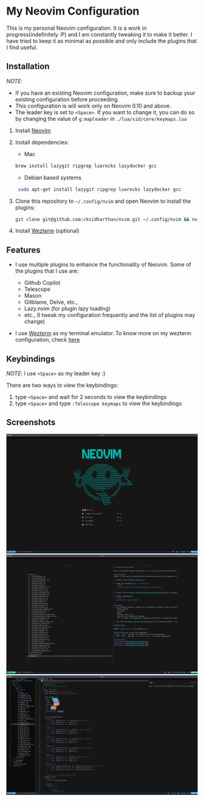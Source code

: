 # My Neovim Configuration

This is my personal Neovim configuration. It is a work in progress(indefinitely :P) and I am constantly tweaking it to make it better. I have tried to keep it as minimal as possible and only include the plugins that I find useful.

## Installation

_NOTE_:

- If you have an existing Neovim configuration, make sure to backup your existing configuration before proceeding.
- This configuration is will work only on Neovim 0.10 and above.
- The leader key is set to `<Space>`. If you want to change it, you can do so by changing the value of `g:mapleader` in `./lua/sid/core/keymaps.lua`

1. Install [Neovim](https://neovim.io/)

2. Install dependencies:

   - Mac

   ```bash
   brew install lazygit ripgrep luarocks lazydocker gcc
   ```

   - Debian based systems

   ```bash
    sudo apt-get install lazygit ripgrep luarocks lazydocker gcc
   ```

3. Clone this repository to `~/.config/nvim` and open Neovim to install the plugins:

   ```bash
   git clone git@github.com:cksidharthan/nvim.git ~/.config/nvim && nvim
   ```

4. Install [Wezterm](https://wezfurlong.org/wezterm/installation.html) (optional)

## Features

- I use multiple plugins to enhance the functionality of Neovim. Some of the plugins that I use are:

  - Github Copilot
  - Telescope
  - Mason
  - Gitblame, Delve, etc.,
  - Lazy.nvim (for plugin lazy loading)
  - etc., (I tweak my configuration frequently and the list of plugins may change)

- I use [Wezterm](https://wezfurlong.org/wezterm/) as my terminal emulator. To know more on my wezterm configuration, check [here](https://github.com/cksidharthan/mac-setup/blob/main/.wezterm.lua)

## Keybindings

*NOTE*: I use `<Space>` as my leader key :)

There are two ways to view the keybindings:
1. type `<Space>` and wait for 2 seconds to view the keybindings
2. type `<Space>` and type `:Telescope keymaps` to view the keybindings

## Screenshots
![Screenshot 1](screenshots/screenshot1.png)
![Screenshot 2](screenshots/screenshot2.png)
![Screenshot 3](screenshots/screenshot3.png)

